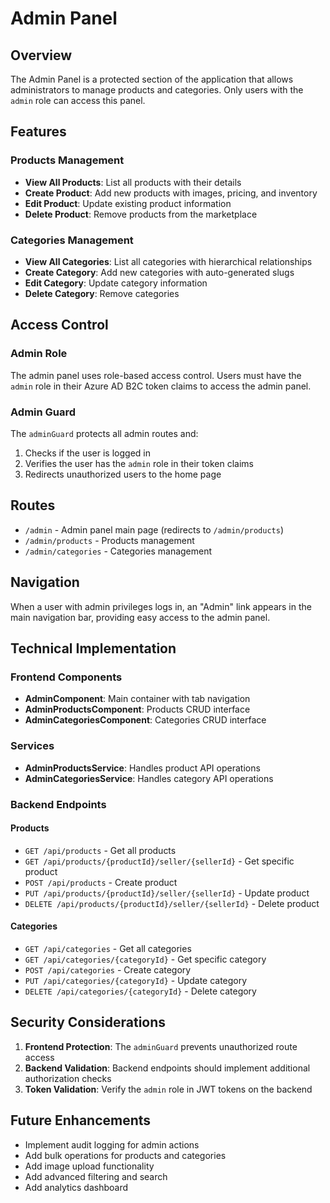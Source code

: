# Admin Panel

## Overview

The Admin Panel is a protected section of the application that allows administrators to manage products and categories. Only users with the `admin` role can access this panel.

## Features

### Products Management

- **View All Products**: List all products with their details
- **Create Product**: Add new products with images, pricing, and inventory
- **Edit Product**: Update existing product information
- **Delete Product**: Remove products from the marketplace

### Categories Management

- **View All Categories**: List all categories with hierarchical relationships
- **Create Category**: Add new categories with auto-generated slugs
- **Edit Category**: Update category information
- **Delete Category**: Remove categories

## Access Control

### Admin Role

The admin panel uses role-based access control. Users must have the `admin` role in their Azure AD B2C token claims to access the admin panel.

### Admin Guard

The `adminGuard` protects all admin routes and:

1. Checks if the user is logged in
2. Verifies the user has the `admin` role in their token claims
3. Redirects unauthorized users to the home page

## Routes

- `/admin` - Admin panel main page (redirects to `/admin/products`)
- `/admin/products` - Products management
- `/admin/categories` - Categories management

## Navigation

When a user with admin privileges logs in, an "Admin" link appears in the main navigation bar, providing easy access to the admin panel.

## Technical Implementation

### Frontend Components

- **AdminComponent**: Main container with tab navigation
- **AdminProductsComponent**: Products CRUD interface
- **AdminCategoriesComponent**: Categories CRUD interface

### Services

- **AdminProductsService**: Handles product API operations
- **AdminCategoriesService**: Handles category API operations

### Backend Endpoints

#### Products

- `GET /api/products` - Get all products
- `GET /api/products/{productId}/seller/{sellerId}` - Get specific product
- `POST /api/products` - Create product
- `PUT /api/products/{productId}/seller/{sellerId}` - Update product
- `DELETE /api/products/{productId}/seller/{sellerId}` - Delete product

#### Categories

- `GET /api/categories` - Get all categories
- `GET /api/categories/{categoryId}` - Get specific category
- `POST /api/categories` - Create category
- `PUT /api/categories/{categoryId}` - Update category
- `DELETE /api/categories/{categoryId}` - Delete category

## Security Considerations

1. **Frontend Protection**: The `adminGuard` prevents unauthorized route access
2. **Backend Validation**: Backend endpoints should implement additional authorization checks
3. **Token Validation**: Verify the `admin` role in JWT tokens on the backend

## Future Enhancements

- Implement audit logging for admin actions
- Add bulk operations for products and categories
- Add image upload functionality
- Add advanced filtering and search
- Add analytics dashboard
